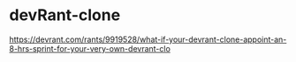 # devRant-clone
https://devrant.com/rants/9919528/what-if-your-devrant-clone-appoint-an-8-hrs-sprint-for-your-very-own-devrant-clo
